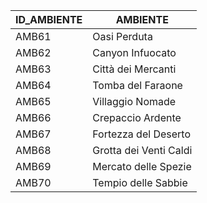 | ID_AMBIENTE | AMBIENTE                           |
|-------------|------------------------------------|
| AMB61       | Oasi Perduta                       |
| AMB62       | Canyon Infuocato                   |
| AMB63       | Città dei Mercanti                 |
| AMB64       | Tomba del Faraone                  |
| AMB65       | Villaggio Nomade                   |
| AMB66       | Crepaccio Ardente                  |
| AMB67       | Fortezza del Deserto               |
| AMB68       | Grotta dei Venti Caldi             |
| AMB69       | Mercato delle Spezie               |
| AMB70       | Tempio delle Sabbie                |
